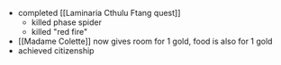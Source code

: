 - completed [[Laminaria Cthulu Ftang quest]]
	- killed phase spider
	- killed "red fire"
- [[Madame Colette]] now gives room for 1 gold, food is also for 1 gold
- achieved citizenship
